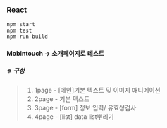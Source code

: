 ### React

```
npm start
npm test
npm run build
```

#### Mobintouch -> 소개페이지로 테스트
##### ※ 구성<br>
>1. 1page - [메인]기본 텍스트 및 이미지 애니메이션<br>
>2. 2page - 기본 텍스트<br>
>3. 3page - [form] 정보 입력/ 유효성검사<br>
>4. 4page - [list] data list뿌리기<br>

